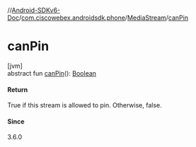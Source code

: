 //[Android-SDKv6-Doc](../../../index.md)/[com.ciscowebex.androidsdk.phone](../index.md)/[MediaStream](index.md)/[canPin](can-pin.md)

# canPin

[jvm]\
abstract fun [canPin](can-pin.md)(): [Boolean](https://kotlinlang.org/api/latest/jvm/stdlib/kotlin/-boolean/index.html)

#### Return

True if this stream is allowed to pin. Otherwise, false.

#### Since

3.6.0
